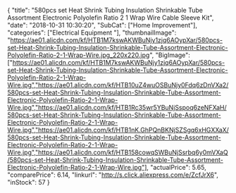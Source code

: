 {
	"title": "580pcs set Heat Shrink Tubing Insulation Shrinkable Tube Assortment Electronic Polyolefin Ratio 2 1 Wrap Wire Cable Sleeve Kit",
	"date": "2018-10-31 10:30:20",
	"SubCat": ["Home Improvement"],
	"categories": ["Electrical Equipment "],
	"thumbnailImage": "https://ae01.alicdn.com/kf/HTB1M7kswAKWBuNjy1zjq6AOypXar/580pcs-set-Heat-Shrink-Tubing-Insulation-Shrinkable-Tube-Assortment-Electronic-Polyolefin-Ratio-2-1-Wrap-Wire.jpg_220x220.jpg",
	"BigImage": ["https://ae01.alicdn.com/kf/HTB1M7kswAKWBuNjy1zjq6AOypXar/580pcs-set-Heat-Shrink-Tubing-Insulation-Shrinkable-Tube-Assortment-Electronic-Polyolefin-Ratio-2-1-Wrap-Wire.jpg","https://ae01.alicdn.com/kf/HTB10uZ4wuOSBuNjy0Fdq6zDnVXa2/580pcs-set-Heat-Shrink-Tubing-Insulation-Shrinkable-Tube-Assortment-Electronic-Polyolefin-Ratio-2-1-Wrap-Wire.jpg","https://ae01.alicdn.com/kf/HTB1Rc35wr5YBuNjSspoq6zeNFXaH/580pcs-set-Heat-Shrink-Tubing-Insulation-Shrinkable-Tube-Assortment-Electronic-Polyolefin-Ratio-2-1-Wrap-Wire.jpg","https://ae01.alicdn.com/kf/HTB1nK.GhPQnBKNjSZSgq6xHGXXaX/580pcs-set-Heat-Shrink-Tubing-Insulation-Shrinkable-Tube-Assortment-Electronic-Polyolefin-Ratio-2-1-Wrap-Wire.jpg","https://ae01.alicdn.com/kf/HTB158cowqSWBuNjSsrbq6y0mVXaQ/580pcs-set-Heat-Shrink-Tubing-Insulation-Shrinkable-Tube-Assortment-Electronic-Polyolefin-Ratio-2-1-Wrap-Wire.jpg"],
	"actualPrice": 5.65,
	"comparePrice": 6.14,
	"linkurl": "http://s.click.aliexpress.com/e/ZcfJrX6",
	"inStock": 57
}
